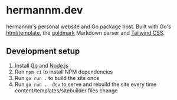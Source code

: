 # hermannm.dev

hermannm's personal website and Go package host. Built with Go's
[html/template](https://pkg.go.dev/html/template), the [goldmark](https://github.com/yuin/goldmark)
Markdown parser and [Tailwind CSS](https://tailwindcss.com/).

## Development setup

1. Install [Go](https://go.dev/) and [Node.js](https://nodejs.org/en)
2. Run `npm ci` to install NPM dependencies
3. Run `go run .` to build the site once
4. Run `go run . -dev` to serve and rebuild the site every time content/templates/sitebuilder files
   change
